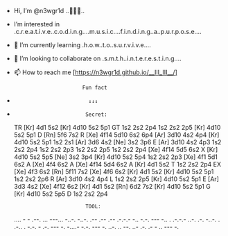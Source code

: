 - Hi, I’m @n3wgr1d ..🐱‍👤💜..
- I’m interested in .c.r.e.a.t.i.v.e..c.o.d.i.n.g....m.u.s.i.c....f.i.n.d.i.n.g..a..p.u.r.p.o.s.e....
- 🌱 I’m currently learning .h.o.w..t.o..s.u.r.v.i.v.e....
- 💞️ I’m looking to collaborate on .s.m.t.h..i.n.t.e.r.e.s.t.i.n.g....
- 📫 How to reach me [https://n3wgr1d.github.io/__III_III__/]



                            Fun fact
-                             ↓↓↓
-                            Secret:
  TR [Kr] 4d1 5s2 [Kr] 4d10 5s2 5p1 GT 1s2 2s2 2p4 1s2 2s2 2p5
  [Kr] 4d10 5s2 5p1 D [Rn] 5f6 7s2 R [Xe] 4f14 5d10 6s2 6p4
  [Ar] 3d10 4s2 4p4 [Kr] 4d10 5s2 5p1 1s2 2s1 [Ar] 3d6 4s2
  [Ne] 3s2 3p6 E [Ar] 3d10 4s2 4p3 1s2 2s2 2p4 1s2 2s2 2p3 1s2 2s2 2p5 1s2 2s2 2p4
  [Xe] 4f14 5d5 6s2 X [Kr] 4d10 5s2 5p5 [Ne] 3s2 3p4 [Kr] 4d10 5s2 5p4 1s2 2s2 2p3
  [Xe] 4f1 5d1 6s2 A [Xe] 4f4 6s2 A [Xe] 4f14 5d4 6s2 A [Kr] 4d1 5s2 T 1s2 2s2 2p4 EX
  [Xe] 4f3 6s2 [Rn] 5f11 7s2 [Xe] 4f6 6s2 [Kr] 4d1 5s2 [Kr] 4d10 5s2 5p1 1s2 2s2 2p6 R
  [Ar] 3d10 4s2 4p4 L 1s2 2s2 2p5 [Kr] 4d10 5s2 5p1 E [Ar] 3d3 4s2 [Xe] 4f12 6s2
  [Kr] 4d1 5s2 [Rn] 6d2 7s2 [Kr] 4d10 5s2 5p1 G [Kr] 4d10 5s2 5p5 D 1s2 2s2 2p4

                             TOOL:
  .... - - .--. ... ---... -..-. -..-. .-- .-- .-- .-.-.- -.. -.-. --- -.. . .-.-.- ..-. .-. -..-. . .-.. . -.-. - .-. --- -. -....- -.-. --- -. ..-. .. --. ..- .-. .- - .. --- -.
  
